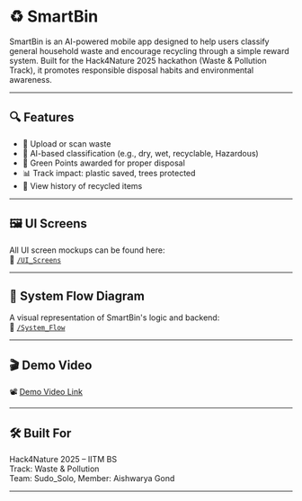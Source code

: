# ♻️ SmartBin

SmartBin is an AI-powered mobile app designed to help users classify general household waste and encourage recycling through a simple reward system. Built for the Hack4Nature 2025 hackathon (Waste & Pollution Track), it promotes responsible disposal habits and environmental awareness.

---

## 🔍 Features
- 📸 Upload or scan waste
- 🧠 AI-based classification (e.g., dry, wet, recyclable, Hazardous)
- 🎁 Green Points awarded for proper disposal
- 📊 Track impact: plastic saved, trees protected
- 📜 View history of recycled items

---

## 🖼️ UI Screens
All UI screen mockups can be found here:  
📁 [`/UI_Screens`](./UI_Screens)

---

## 🔁 System Flow Diagram
A visual representation of SmartBin's logic and backend:  
📁 [`/System_Flow`](./System_Flow)

---

## 🎬 Demo Video
📽️ [Demo Video Link](https://drive.google.com/file/d/1GlGYoHZSMyMNkblhPBdHzJuwJIiMgdz_/view?usp=drive_link)

---

## 🛠️ Built For
Hack4Nature 2025 – IITM BS  
Track: Waste & Pollution  
Team: Sudo_Solo, 
Member: Aishwarya Gond

---


